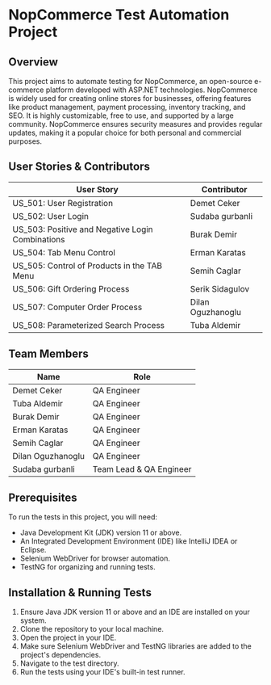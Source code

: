 # NopCommerce Test Automation Project

## Overview

This project aims to automate testing for NopCommerce, an open-source e-commerce platform developed with ASP.NET technologies. NopCommerce is widely used for creating online stores for businesses, offering features like product management, payment processing, inventory tracking, and SEO. It is highly customizable, free to use, and supported by a large community. NopCommerce ensures security measures and provides regular updates, making it a popular choice for both personal and commercial purposes.

## User Stories & Contributors

| User Story                                         | Contributor          |
|----------------------------------------------------|----------------------|
| US_501: User Registration                          |Demet Ceker           |
| US_502: User Login                                 |Sudaba gurbanli       |
| US_503: Positive and Negative Login Combinations   |Burak Demir           |
| US_504: Tab Menu Control                           |Erman Karatas         |
| US_505: Control of Products in the TAB Menu        |Semih Caglar          |
| US_506: Gift Ordering Process                      |Serik Sidagulov       |
| US_507: Computer Order Process                     |Dilan Oguzhanoglu     |
| US_508: Parameterized Search Process               |Tuba Aldemir          |


## Team Members

| Name                    | Role            |
|-------------------------|-----------------|
| Demet Ceker             | QA Engineer     |  
| Tuba Aldemir            | QA Engineer     | 
| Burak Demir             | QA Engineer     | 
| Erman Karatas           | QA Engineer     |
| Semih Caglar            | QA Engineer     | 
| Dilan Oguzhanoglu       | QA Engineer  |
|Sudaba gurbanli          | Team Lead & QA Engineer|                                        |


## Prerequisites

To run the tests in this project, you will need:

- Java Development Kit (JDK) version 11 or above.
- An Integrated Development Environment (IDE) like IntelliJ IDEA or Eclipse.
- Selenium WebDriver for browser automation.
- TestNG for organizing and running tests.

## Installation & Running Tests

1. Ensure Java JDK version 11 or above and an IDE are installed on your system.
2. Clone the repository to your local machine.
3. Open the project in your IDE.
4. Make sure Selenium WebDriver and TestNG libraries are added to the project's dependencies.
5. Navigate to the test directory.
6. Run the tests using your IDE's built-in test runner.
